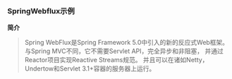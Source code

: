 ### SpringWebflux示例


**简介**

 > Spring WebFlux是Spring Framework 5.0中引入的新的反应式Web框架。
 与Spring MVC不同，它不需要Servlet API，完全异步和非阻塞，
 并通过Reactor项目实现Reactive Streams规范。
 并且可以在诸如Netty，Undertow和Servlet 3.1+容器的服务器上运行。
 
